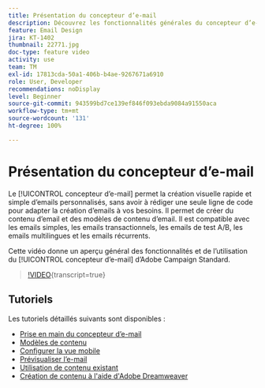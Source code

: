 ```yaml
---
title: Présentation du concepteur d’e-mail
description: Découvrez les fonctionnalités générales du concepteur d’e-mail et comment créer entièrement un e-mail.
feature: Email Design
jira: KT-1402
thumbnail: 22771.jpg
doc-type: feature video
activity: use
team: TM
exl-id: 17813cda-50a1-406b-b4ae-9267671a6910
role: User, Developer
recommendations: noDisplay
level: Beginner
source-git-commit: 943599bd7ce139ef846f093ebda9084a91550aca
workflow-type: tm+mt
source-wordcount: '131'
ht-degree: 100%

---
```


# Présentation du concepteur d’e-mail

Le [!UICONTROL concepteur d’e-mail] permet la création visuelle rapide et simple d’emails personnalisés, sans avoir à rédiger une seule ligne de code pour adapter la création d’emails à vos besoins. Il permet de créer du contenu d’email et des modèles de contenu d’email. Il est compatible avec les emails simples, les emails transactionnels, les emails de test A/B, les emails multilingues et les emails récurrents.

Cette vidéo donne un aperçu général des fonctionnalités et de l’utilisation du [!UICONTROL concepteur d’e-mail] d’Adobe Campaign Standard.

>[!VIDEO](https://video.tv.adobe.com/v/22771?learn=on){transcript=true}

## Tutoriels

Les tutoriels détaillés suivants sont disponibles :

* [Prise en main du concepteur d’e-mail](/help/designing-content/email-designer/getting-started-with-the-email-designer.md)
* [Modèles de contenu](/help/designing-content/email-designer/email-content-templates.md)
* [Configurer la vue mobile](/help/designing-content/email-designer/configure-the-mobile-view.md)
* [Prévisualiser l’e-mail](/help/designing-content/email-designer/preview-your-email.md)
* [Utilisation de contenu existant](/help/designing-content/email-designer/working-with-existing-content.md)
* [Création de contenu à l&#39;aide d&#39;Adobe Dreamweaver](/help/designing-content/email-designer/dreamweaver-integration.md)
